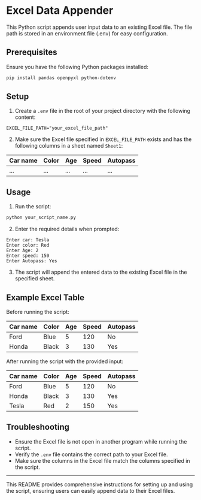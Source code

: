 # Excel Data Appender

This Python script appends user input data to an existing Excel file. The file path is stored in an environment file (.env) for easy configuration.

## Prerequisites

Ensure you have the following Python packages installed:

```bash
pip install pandas openpyxl python-dotenv
```

## Setup

1. Create a `.env` file in the root of your project directory with the following content:

```plaintext
EXCEL_FILE_PATH="your_excel_file_path"
```

2. Make sure the Excel file specified in `EXCEL_FILE_PATH` exists and has the following columns in a sheet named `Sheet1`:

| Car name | Color | Age | Speed | Autopass |
|----------|-------|-----|-------|----------|
| ...      | ...   | ... | ...   | ...      |

## Usage

1. Run the script:

```bash
python your_script_name.py
```

2. Enter the required details when prompted:

```plaintext
Enter car: Tesla
Enter color: Red
Enter Age: 2
Enter speed: 150
Enter Autopass: Yes
```

3. The script will append the entered data to the existing Excel file in the specified sheet.

## Example Excel Table

Before running the script:

| Car name | Color | Age | Speed | Autopass |
|----------|-------|-----|-------|----------|
| Ford     | Blue  | 5   | 120   | No       |
| Honda    | Black | 3   | 130   | Yes      |

After running the script with the provided input:

| Car name | Color | Age | Speed | Autopass |
|----------|-------|-----|-------|----------|
| Ford     | Blue  | 5   | 120   | No       |
| Honda    | Black | 3   | 130   | Yes      |
| Tesla    | Red   | 2   | 150   | Yes      |

## Troubleshooting

- Ensure the Excel file is not open in another program while running the script.
- Verify the `.env` file contains the correct path to your Excel file.
- Make sure the columns in the Excel file match the columns specified in the script.

---
This README provides comprehensive instructions for setting up and using the script, ensuring users can easily append data to their Excel files.
